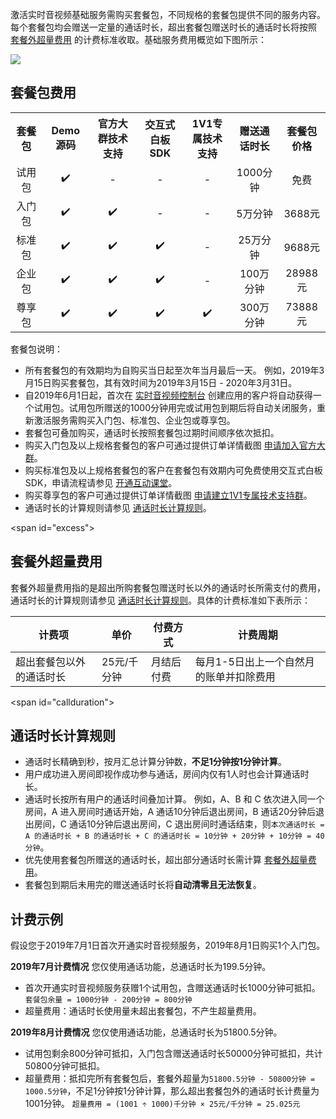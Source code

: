 激活实时音视频基础服务需购买套餐包，不同规格的套餐包提供不同的服务内容。每个套餐包均会赠送一定量的通话时长，超出套餐包赠送时长的通话时长将按照 [套餐外超量费用](#excess) 的计费标准收取。基础服务费用概览如下图所示： 

![](https://main.qcloudimg.com/raw/6b9348c179d6eddc26d68d318d505531.png)

## 套餐包费用

<table>
     <tr>
         <th width="10%" style="text-align:center">套餐包</th> 
         <th width="15%" style="text-align:center">Demo 源码</th>  
         <th width="15%" style="text-align:center">官方大群技术支持</th> 
         <th width="15%" style="text-align:center">交互式白板 SDK</th> 
         <th width="15%" style="text-align:center">1V1专属技术支持</th> 
         <th width="15%" style="text-align:center">赠送通话时长</th> 
         <th width="15%" style="text-align:center">套餐包价格</th> 
     </tr>
	 <tr>
	     <td style="text-align:center">试用包</td>   
	     <td style="text-align:center">✔️ </td>   
	     <td style="text-align:center">-</td>   
	     <td style="text-align:center">-</td>   
	     <td style="text-align:center">-</td>   
	     <td style="text-align:center">1000分钟</td>   
	     <td style="text-align:center">免费</td>
     </tr> 
	 <tr>
	     <td style="text-align:center">入门包</td>  
	     <td style="text-align:center">✔️ </td>    
	     <td style="text-align:center">✔️ </td>   
	     <td style="text-align:center">-</td>   
	     <td style="text-align:center">-</td>   
	     <td style="text-align:center">5万分钟</td>   
	     <td style="text-align:center">3688元</td>
     </tr> 
	 <tr>
	     <td style="text-align:center">标准包</td>   
	     <td style="text-align:center">✔️ </td>   
	     <td style="text-align:center">✔️ </td>
	     <td style="text-align:center">✔️ </td>    
	     <td style="text-align:center">-</td>   
	     <td style="text-align:center">25万分钟</td>   
	     <td style="text-align:center">9688元</td>
     </tr>  
	 <tr>
	     <td style="text-align:center">企业包</td>    
	     <td style="text-align:center">✔️ </td>    
	     <td style="text-align:center">✔️ </td>    
	     <td style="text-align:center">✔️ </td>    
	     <td style="text-align:center">-</td>     
	     <td style="text-align:center">100万分钟</td>   
	     <td style="text-align:center">28988元</td>
     </tr>  
	 <tr>
	     <td style="text-align:center">尊享包</td>  
	     <td style="text-align:center">✔️ </td>    
	     <td style="text-align:center">✔️ </td>    
	     <td style="text-align:center">✔️ </td>    
	     <td style="text-align:center">✔️ </td>   
	     <td style="text-align:center">300万分钟</td>   
	     <td style="text-align:center">73888元</td>
     </tr> 
</table>

套餐包说明：
- 所有套餐包的有效期均为自购买当日起至次年当月最后一天。
 例如，2019年3月15日购买套餐包，其有效时间为2019年3月15日 - 2020年3月31日。
- 自2019年6月1日起，首次在 [实时音视频控制台](https://console.cloud.tencent.com/rav) 创建应用的客户将自动获得一个试用包。试用包所赠送的1000分钟用完或试用包到期后将自动关闭服务，重新激活服务需购买入门包、标准包、企业包或尊享包。
- 套餐包可叠加购买，通话时长按照套餐包过期时间顺序依次抵扣。
- 购买入门包及以上规格套餐包的客户可通过提供订单详情截图 [申请加入官方大群](https://cloud.tencent.com/apply/p/851nzq6mhgn)。
- 购买标准包及以上规格套餐包的客户在套餐包有效期内可免费使用交互式白板 SDK，申请流程请参见 [开通互动课堂](https://cloud.tencent.com/document/product/680/34356)。
- 购买尊享包的客户可通过提供订单详情截图 [申请建立1V1专属技术支持群](https://cloud.tencent.com/apply/p/mzllj5hsj9)。
- 通话时长的计算规则请参见 [通话时长计算规则](#callduration)。


<span id="excess"></span>
## 套餐外超量费用

套餐外超量费用指的是超出所购套餐包赠送时长以外的通话时长所需支付的费用，通话时长的计算规则请参见 [通话时长计算规则](#callduration)。具体的计费标准如下表所示：

| 计费项               | 单价    | 付费方式 | 计费周期                            |
| ------------------------ | ----------- | ------------ | --------------------------------------- |
| 超出套餐包以外的通话时长 | 25元/千分钟 | 月结后付费   | 每月1-5日出上一个自然月的账单并扣除费用 |

<span id="callduration"></span>
## 通话时长计算规则
- 通话时长精确到秒，按月汇总计算分钟数，**不足1分钟按1分钟计算**。
- 用户成功进入房间即视作成功参与通话，房间内仅有1人时也会计算通话时长。
- 通话时长按所有用户的通话时间叠加计算。
 例如，A、B 和 C 依次进入同一个房间，A 进入房间时通话开始，A 通话10分钟后退出房间，B 通话20分钟后退出房间，C 通话10分钟后退出房间，C 退出房间时通话结束，则`本次通话时长 = A 的通话时长 + B 的通话时长 + C 的通话时长 = 10分钟 + 20分钟 + 10分钟 = 40分钟`。
- 优先使用套餐包所赠送的通话时长，超出部分通话时长需计算 [套餐外超量费用](#excess)。
- 套餐包到期后未用完的赠送通话时长将**自动清零且无法恢复**。


## 计费示例
假设您于2019年7月1日首次开通实时音视频服务，2019年8月1日购买1个入门包。

**2019年7月计费情况**
您仅使用通话功能，总通话时长为199.5分钟。
- 首次开通实时音视频服务获赠1个试用包，含赠送通话时长1000分钟可抵扣。
 `套餐包余量 = 1000分钟 - 200分钟 = 800分钟`
- 超量费用：通话时长使用量未超出套餐包，不产生超量费用。

**2019年8月计费情况**
您仅使用通话功能，总通话时长为51800.5分钟。
- 试用包剩余800分钟可抵扣，入门包含赠送通话时长50000分钟可抵扣，共计50800分钟可抵扣。
- 超量费用：抵扣完所有套餐包后，套餐外超量为`51800.5分钟 - 50800分钟 = 1000.5分钟`，不足1分钟按1分钟计算，那么超出套餐包外的通话时长计费量为1001分钟。
 `超量费用 = (1001 ÷ 1000)千分钟 × 25元/千分钟 = 25.025元`

